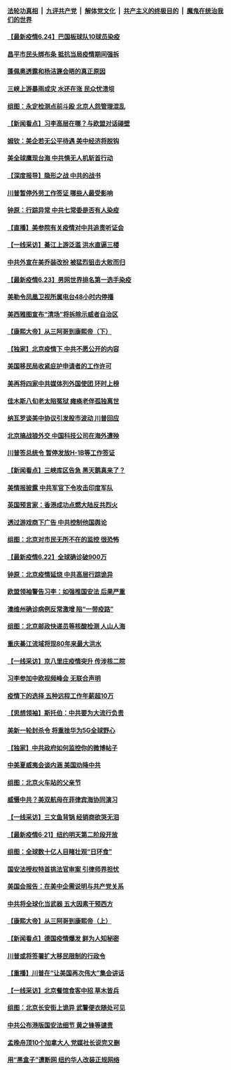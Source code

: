 ####  [法轮功真相](../../../../basic/blob/master/README.md?t=06242002) &nbsp;|&nbsp; [九评共产党](../../../../9ping.md/blob/master/README.md?t=06242002) &nbsp;|&nbsp; [解体党文化](../../../../jtdwh.md/blob/master/README.md?t=06242002)  &nbsp;|&nbsp; [共产主义的终极目的](../../../../gczydzjmd.md/blob/master/README.md?t=06242002) &nbsp;|&nbsp; [魔鬼在统治我们的世界](../../../../mgztzwmdsj.md/blob/master/README.md?t=06242002) 

#### [【最新疫情6.24】巴国板球队10球员染疫](../pages/nf4514/n12207866.md?t=06242002) 

#### [昌平市民头绑布条 抵抗当局疫情期间强拆](../pages/nf4514/n12208268.md?t=06242002) 

#### [蓬佩奥透露和杨洁篪会晤的真正原因](../pages/nf4514/n12208086.md?t=06242002) 

#### [三峡上游暴雨成灾 水还在涨 民众忧溃坝](../pages/nf4514/n12207926.md?t=06242002) 

#### [组图：永定检测点前斗殴 北京人怨管理混乱](../pages/nf4514/n12207391.md?t=06242002) 

#### [【新闻看点】习李高层在哪？与欧盟对话碰壁](../pages/nf4514/n12207971.md?t=06242002) 

#### [姆钦：美企若无公平待遇 美中经济将脱钩](../pages/nf4514/n12207735.md?t=06242002) 

#### [美全球鹰现台海 中共惧无人机斩首行动](../pages/nf4514/n12207763.md?t=06242002) 

#### [【深度报导】隐形之战 中共的战书](../pages/nf4514/n12200980.md?t=06242002) 

#### [川普暂停外劳工作签证 哪些人最受影响](../pages/nf4514/n12207785.md?t=06242002) 

#### [钟原：行踪异常 中共七常委是否有人染疫](../pages/nf4514/n12207556.md?t=06242002) 

#### [【直播】美参院有关疫情对中共追责听证会](../pages/nf4514/n12207370.md?t=06242002) 

#### [【一线采访】綦江上游泛滥 洪水直逼三楼](../pages/nf4514/n12207100.md?t=06242002) 

#### [中共外宣在美乔装改扮 被猛烈狙击大败而归](../pages/nf4514/n12207048.md?t=06242002) 

#### [【最新疫情6.23】男网世界排名第一选手染疫](../pages/nf4514/n12205436.md?t=06242002) 

#### [美勒令凤凰卫视所属电台48小时内停播](../pages/nf4514/n12205664.md?t=06242002) 

#### [美西雅图宣布“清场”将拆除示威者自治区](../pages/nf4514/n12206432.md?t=06242002) 

#### [【康熙大帝】从三阿哥到康熙帝（下）](../pages/nf4514/n12131930.md?t=06242002) 

#### [【独家】北京疫情下 中共不愿公开的内容](../pages/nf4514/n12203800.md?t=06242002) 

#### [美国移民局收紧庇护申请者的工作许可](../pages/nf4514/n12206240.md?t=06242002) 

#### [美再将四家中共媒体列外国使团 环时上榜](../pages/nf4514/n12205059.md?t=06242002) 

#### [佳木斯八旬老太陷冤狱 瘫痪老伴孤独离世](../pages/nf4514/n12203870.md?t=06242002) 

#### [纳瓦罗谈美中协议引发股市波动 川普回应](../pages/nf4514/n12205543.md?t=06242002) 

#### [北京搞战狼外交 中国科技公司在海外遭殃](../pages/nf4514/n12204846.md?t=06242002) 

#### [川普签总统令 暂停发放H-1B等工作签证](../pages/nf4514/n12205286.md?t=06242002) 

#### [【新闻看点】三峡库区告急 黑天鹅真来了？](../pages/nf4514/n12205008.md?t=06242002) 

#### [美情报披露 中共军官下令攻击印度军队](../pages/nf4514/n12205206.md?t=06242002) 

#### [英国预言家：香港成功点燃大陆反共烈火](../pages/nf4514/n12205226.md?t=06242002) 

#### [透过游戏商下广告 中共控制他国舆论](../pages/nf4514/n12204433.md?t=06242002) 

#### [组图：北京对市民无所不在的监控 很恐怖](../pages/nf4514/n12204898.md?t=06242002) 

#### [【最新疫情6.22】全球确诊破900万](../pages/nf4514/n12199354.md?t=06242002) 

#### [钟原：北京疫情延烧 中共高层行踪诡异](../pages/nf4514/n12204828.md?t=06242002) 

#### [欧盟领袖警告习李：如强推国安法 后果严重](../pages/nf4514/n12204750.md?t=06242002) 

#### [澳维州确诊病例反常激增 陷“一带疫路”](../pages/nf4514/n12203793.md?t=06242002) 

#### [组图：北京邮政快递员等核酸检测 人山人海](../pages/nf4514/n12204212.md?t=06242002) 

#### [重庆綦江流域将现80年来最大洪水](../pages/nf4514/n12203735.md?t=06242002) 

#### [【一线采访】京八里庄疫情突升 传涉核二院](../pages/nf4514/n12204209.md?t=06242002) 

#### [习李参加中欧视频峰会 无联合声明](../pages/nf4514/n12203689.md?t=06242002) 

#### [疫情下的选择 五种远程工作年薪超10万](../pages/nf4514/n12190408.md?t=06242002) 

#### [【思想领袖】斯托伯：中共要为大流行负责](../pages/nf4514/n12115529.md?t=06242002) 

#### [美新一轮封杀令 将重挫华为5G全球野心](../pages/nf4514/n12202488.md?t=06242002) 

#### [【独家】中共政府如何监控你的微博帖子](../pages/nf4514/n12192234.md?t=06242002) 

#### [中美夏威夷会谈内涵 美国劝降中共](../pages/nf4514/n12202579.md?t=06242002) 

#### [组图：北京火车站的父亲节](../pages/nf4514/n12202250.md?t=06242002) 

#### [威慑中共？美双航母在菲律宾海协同演习](../pages/nf4514/n12202399.md?t=06242002) 

#### [【一线采访】三文鱼背锅 经销商欲哭无泪](../pages/nf4514/n12202308.md?t=06242002) 

#### [【最新疫情6·21】纽约明天第二阶段开放](../pages/nf4514/n12196332.md?t=06242002) 

#### [组图：全球数十亿人目睹壮观“日环食”](../pages/nf4514/n12202171.md?t=06242002) 

#### [国安法授权特首挑法官审案 引律师界担忧](../pages/nf4514/n12202121.md?t=06242002) 

#### [美国会报告：在美中企需说明与共产党关系](../pages/nf4514/n12199133.md?t=06242002) 

#### [中共将全球化当武器 五大因素干预西方](../pages/nf4514/n12186089.md?t=06242002) 

#### [【康熙大帝】从三阿哥到康熙帝（上）](../pages/nf4514/n12130110.md?t=06242002) 

#### [【新闻看点】德国疫情爆发 鲜为人知秘密](../pages/nf4514/n12200936.md?t=06242002) 

#### [川普或将签署扩大移民限制的行政令](../pages/nf4514/n12201017.md?t=06242002) 

#### [【重播】川普在“让美国再次伟大”集会讲话](../pages/nf4514/n12199351.md?t=06242002) 

#### [【一线采访】北京餐馆食客中招 草木皆兵](../pages/nf4514/n12200863.md?t=06242002) 

#### [组图：北京长安街上诡异 武警便衣随处可见](../pages/nf4514/n12200681.md?t=06242002) 

#### [中共公布港版国安法细节 黄之锋等谴责](../pages/nf4514/n12200535.md?t=06242002) 

#### [孟晚舟顶10个加拿大人 党媒社长说完又删](../pages/nf4514/n12200398.md?t=06242002) 

#### [用“黑盒子”遭断网   纽约华人改装正规网络](../pages/nf4514/n12199538.md?t=06242002) 

